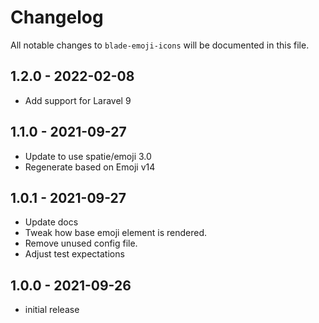 # Changelog

All notable changes to `blade-emoji-icons` will be documented in this file.

## 1.2.0 - 2022-02-08

- Add support for Laravel 9

## 1.1.0 - 2021-09-27

- Update to use spatie/emoji 3.0
- Regenerate based on Emoji v14

## 1.0.1 - 2021-09-27

- Update docs
- Tweak how base emoji element is rendered.
- Remove unused config file.
- Adjust test expectations

## 1.0.0 - 2021-09-26

- initial release
